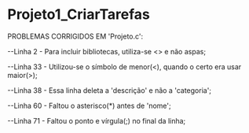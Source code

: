 # Projeto1_CriarTarefas

PROBLEMAS CORRIGIDOS EM 'Projeto.c':

--Linha 2 - Para incluir bibliotecas, utiliza-se <> e não aspas;

--Linha 33 -  Utilizou-se o símbolo de menor(<), quando o certo era usar maior(>);

--Linha 38 - Essa linha deleta a 'descrição' e não a 'categoria';

--Linha 60 - Faltou o asterisco(*) antes de 'nome';

--Linha 71 - Faltou o ponto e vírgula(;) no final da linha;
